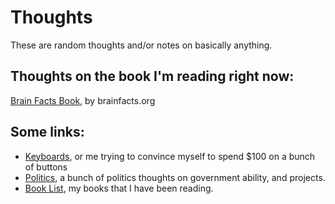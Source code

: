 # Thoughts
These are random thoughts and/or notes on basically anything.

## Thoughts on the book I'm reading right now:
[Brain Facts Book](/thoughts/books/brainfacts), by brainfacts.org

## Some links:
* [Keyboards](keyboards), or me trying to convince myself to spend $100 on a bunch of buttons
* [Politics](politics), a bunch of politics thoughts on government ability, and projects.
* [Book List](/books/list), my books that I have been reading.
